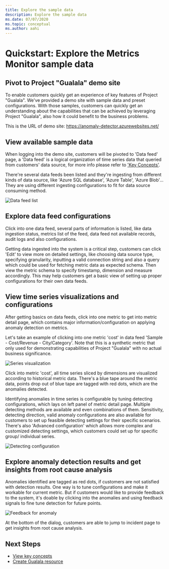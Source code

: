 ```yaml
---
title: Explore the sample data
description: Explore the sample data
ms.date: 07/07/2020
ms.topic: conceptual
ms.author: aahi
---
```


# Quickstart: Explore the Metrics Monitor sample data

## Pivot to Project "Gualala" demo site

To enable customers quickly get an experience of key features of Project "Gualala". We've provided a demo site with sample data and preset configurations. With those samples, customers can quickly get an understanding about the capabilities that can be achieved by leveraging Project "Gualala", also how it could benefit to the business problems. 

This is the URL of demo site: https://anomaly-detector.azurewebsites.net/

## View available sample data

When logging into the demo site, customers will be pivoted to 'Data feed' page, a 'Data feed' is a logical organization of time series data that queried from customers' data source, for more info please refer to ['Key Concepts'](../glossary.md). 

There're several data feeds been listed and they're ingesting from different kinds of data source, like 'Azure SQL database', 'Azure Table', 'Azure Blob'... They are using different ingesting configurations to fit for data source consuming method. 

![Data feed list](../media/sample_datafeeds.png "Sample data feeds")

## Explore data feed configurations

Click into one data feed, several parts of information is listed, like data ingestion status, metrics list of the feed, data feed not available records, audit logs and also configurations. 

Getting data ingested into the system is a critical step, customers can click 'Edit' to view more on detailed settings, like choosing data source type, specifying granularity, inputting a valid connection string and also a query which could be used for fetching metric data as expected schema. Then view the metric schema to specify timestamp, dimension and measure accordingly. This may help customers get a basic view of setting up proper configurations for their own data feeds.  

## View time series visualizations and configurations

After getting basics on data feeds, click into one metric to get into metric detail page, which contains major information/configuration on applying anomaly detection on metrics.

Let's take an example of clicking into one metric 'cost' in data feed 'Sample - Cost/Revenue - City/Category'. Note that this is a synthetic metric that only used for demonstrating capabilities of Project "Gualala" with no actual business significance. 

![Series visualization](../media/series_visualization.png "Series visualization")

Click into metric 'cost', all time series sliced by dimensions are visualized according to historical metric data. There's a blue tape around the metric data, points drop out of blue tape are tagged with red dots, which are the anomalies detected. 

Identifying anomalies in time series is configurable by tuning detecting configurations, which lays on left panel of metric detail page. Multiple detecting methods are available and even combinations of them. Sensitivity, detecting direction, valid anomaly configurations are also available for customers to set up feasible detecting settings for their specific scenarios. There's also 'Advanced configuration' which allows  more complex and customized detecting settings, which customers could set up for specific group/ individual series. 

![Detecting configuration](../media/detecting_configuration.png "Detecting configuration")

## Explore anomaly detection results and get insights from root cause analysis

Anomalies identified are tagged as red dots, if customers are not satisfied with detection results. One way is to tune configurations and make it workable for current metric. But if customers would like to provide feedback to the system, it's doable by clicking into the anomalies and using feedback signals to fine tune detection for future points. 

![Feedback for anomaly](../media/anomaly_feedback.png "Feedback for anomaly")

At the bottom of the dialog, customers are able to jump to incident page to get insights from root cause analysis. 

## Next Steps

- [View key concepts](glossary.md)
- [Create Gualala resource](create-instance.md)
